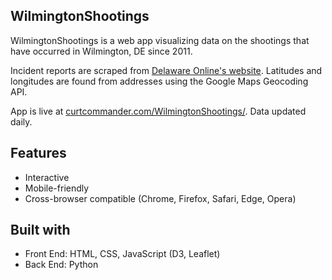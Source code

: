 ## WilmingtonShootings

WilmingtonShootings is a web app visualizing data on the shootings that have occurred in Wilmington, DE since 2011.
 
Incident reports are scraped from [Delaware Online's website](https://data.delawareonline.com/webapps/crime/). Latitudes and longitudes are found from addresses using the Google Maps Geocoding API. 

App is live at [curtcommander.com/WilmingtonShootings/](https://curtcommander.com/WilmingtonShootings/). Data updated daily.

## Features

 - Interactive
 - Mobile-friendly
 - Cross-browser compatible (Chrome, Firefox, Safari, Edge, Opera)

## Built with

 - Front End: HTML, CSS, JavaScript (D3, Leaflet)
 - Back End: Python
